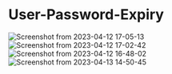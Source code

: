 # User-Password-Expiry
![Screenshot from 2023-04-12 17-05-13](https://user-images.githubusercontent.com/117073931/231721049-4547036f-4a87-4af6-ad8d-8127431ca644.png)
![Screenshot from 2023-04-12 17-02-42](https://user-images.githubusercontent.com/117073931/231721147-e9df8796-8eca-4fad-b911-529f1f9e4b39.png)
![Screenshot from 2023-04-12 16-48-02](https://user-images.githubusercontent.com/117073931/231721191-b68855cc-ef74-4416-b436-55896464a46e.png)
![Screenshot from 2023-04-13 14-50-45](https://user-images.githubusercontent.com/117073931/231721376-ad54beac-b09b-4f11-a1a1-92b6750cab6f.png)
